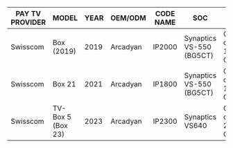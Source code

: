 
|PAY TV PROVIDER| MODEL	|YEAR	|	OEM/ODM	|CODE NAME|SOC	|CPU	|GPU	|RAM|	Storage	|ANDROID TV	| BROADCAST	|
|---------|---------|---------|---------|---------|---------|---------|---------|---------|---------|---------|---------|
|Swisscom | Box (2019)|	2019	|	Arcadyan |	IP2000 |	Synaptics VS-550 (BG5CT)	|Quad-core 1.6 GHz	|PowerVR GE8310	|2GB	|	|12 |	IPTV / OTT		|		
|Swisscom	|	Box 21 |	2021	|	Arcadyan	| IP1800	| Synaptics VS-550 (BG5CT)	|Quad-core 1.6 GHz	|PowerVR GE8310 |	2GB	|16GB	|12	| IPTV / OTT	|		
|Swisscom	|	TV-Box 5 (Box 23) |	2023	|	Arcadyan	| IP2300	 |Synaptics VS640	|Quad-core 2.0 GHz	|PowerVR GE9608	|2GB	|16GB	|12	 |IPTV / OTT	|		
